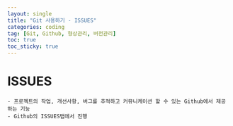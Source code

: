 ```yaml
---
layout: single
title: "Git 사용하기 - ISSUES"
categories: coding
tag: [Git, Github, 형상관리, 버전관리]
toc: true
toc_sticky: true 
---
```


# ISSUES
```
- 프로젝트의 작업, 개선사항, 버그를 추적하고 커뮤니케이션 할 수 있는 Github에서 제공하는 기능
- Github의 ISSUES탭에서 진행
```